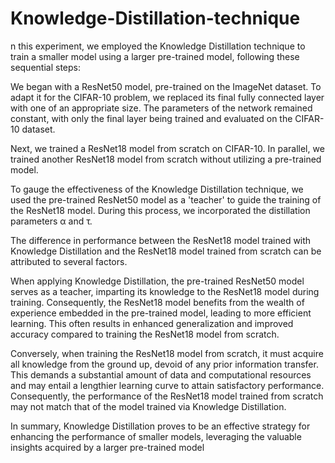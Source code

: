 # Knowledge-Distillation-technique
n this experiment, we employed the Knowledge Distillation technique to train a smaller model using a larger pre-trained model, following these sequential steps:

We began with a ResNet50 model, pre-trained on the ImageNet dataset. To adapt it for the CIFAR-10 problem, we replaced its final fully connected layer with one of an appropriate size. The parameters of the network remained constant, with only the final layer being trained and evaluated on the CIFAR-10 dataset.

Next, we trained a ResNet18 model from scratch on CIFAR-10. In parallel, we trained another ResNet18 model from scratch without utilizing a pre-trained model.

To gauge the effectiveness of the Knowledge Distillation technique, we used the pre-trained ResNet50 model as a 'teacher' to guide the training of the ResNet18 model. During this process, we incorporated the distillation parameters α and τ.

The difference in performance between the ResNet18 model trained with Knowledge Distillation and the ResNet18 model trained from scratch can be attributed to several factors.

When applying Knowledge Distillation, the pre-trained ResNet50 model serves as a teacher, imparting its knowledge to the ResNet18 model during training. Consequently, the ResNet18 model benefits from the wealth of experience embedded in the pre-trained model, leading to more efficient learning. This often results in enhanced generalization and improved accuracy compared to training the ResNet18 model from scratch.

Conversely, when training the ResNet18 model from scratch, it must acquire all knowledge from the ground up, devoid of any prior information transfer. This demands a substantial amount of data and computational resources and may entail a lengthier learning curve to attain satisfactory performance. Consequently, the performance of the ResNet18 model trained from scratch may not match that of the model trained via Knowledge Distillation.

In summary, Knowledge Distillation proves to be an effective strategy for enhancing the performance of smaller models, leveraging the valuable insights acquired by a larger pre-trained model
